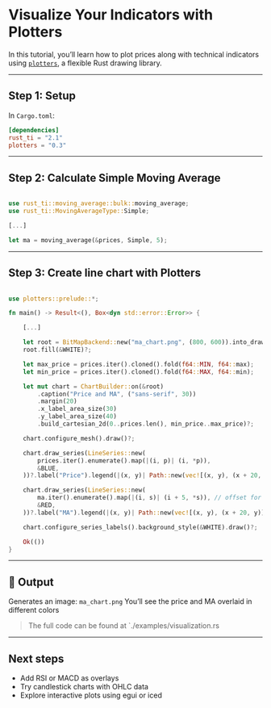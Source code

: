 # Visualize Your Indicators with Plotters

In this tutorial, you’ll learn how to plot prices along with technical indicators using [`plotters`](https://crates.io/crates/plotters), a flexible Rust drawing library.

---

## Step 1: Setup

In `Cargo.toml`:

```toml
[dependencies]
rust_ti = "2.1"
plotters = "0.3"
```

---

## Step 2: Calculate Simple Moving Average

```rust

use rust_ti::moving_average::bulk::moving_average;
use rust_ti::MovingAverageType::Simple;

[...]

let ma = moving_average(&prices, Simple, 5);

```

---

## Step 3: Create line chart with Plotters

```rust

use plotters::prelude::*;

fn main() -> Result<(), Box<dyn std::error::Error>> {

    [...]

    let root = BitMapBackend::new("ma_chart.png", (800, 600)).into_drawing_area();
    root.fill(&WHITE)?;

    let max_price = prices.iter().cloned().fold(f64::MIN, f64::max);
    let min_price = prices.iter().cloned().fold(f64::MAX, f64::min);

    let mut chart = ChartBuilder::on(&root)
        .caption("Price and MA", ("sans-serif", 30))
        .margin(20)
        .x_label_area_size(30)
        .y_label_area_size(40)
        .build_cartesian_2d(0..prices.len(), min_price..max_price)?;

    chart.configure_mesh().draw()?;

    chart.draw_series(LineSeries::new(
        prices.iter().enumerate().map(|(i, p)| (i, *p)),
        &BLUE,
    ))?.label("Price").legend(|(x, y)| Path::new(vec![(x, y), (x + 20, y)], &BLUE));

    chart.draw_series(LineSeries::new(
        ma.iter().enumerate().map(|(i, s)| (i + 5, *s)), // offset for MA
        &RED,
    ))?.label("MA").legend(|(x, y)| Path::new(vec![(x, y), (x + 20, y)], &RED));

    chart.configure_series_labels().background_style(&WHITE).draw()?;

    Ok(())
}

```

---

## 🧪 Output

Generates an image: `ma_chart.png`
You’ll see the price and MA overlaid in different colors

> The full code can be found at `./examples/visualization.rs

---

## Next steps

- Add RSI or MACD as overlays
- Try candlestick charts with OHLC data
- Explore interactive plots using egui or iced
